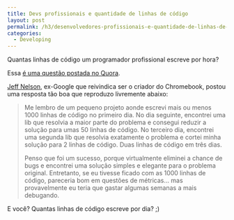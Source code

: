 ```yaml
---
title: Devs profissionais e quantidade de linhas de código
layout: post
permalink: /h3/desenvolvedores-profissionais-e-quantidade-de-linhas-de-codigo/
categories:
  - Developing
---
```

Quantas linhas de código um programador profissional escreve por hora?

Essa [é uma questão postada no Quora][1].

[Jeff Nelson][2], ex-Google que reivindica ser o criador do Chromebook, postou uma resposta tão boa que reproduzo livremente abaixo:<!--more-->

> Me lembro de um pequeno projeto aonde escrevi mais ou menos 1000 linhas de código no primeiro dia. No dia seguinte, encontrei uma lib que resolvia a maior parte do problema e consegui reduzir a solução para umas 50 linhas de código. No terceiro dia, encontrei uma segunda lib que resolvia exatamente o problema e cortei minha solução para 2 linhas de código. Duas linhas de código em três dias.
> 
> Penso que foi um sucesso, porque virtualmente eliminei a chance de bugs e encontrei uma solução simples e elegante para o problema original. Entretanto, se eu tivesse ficado com as 1000 linhas de código, pareceria bom em questões de métricas&#8230; mas provavelmente eu teria que gastar algumas semanas a mais debugando.

E você? Quantas linhas de código escreve por dia? ;)

 [1]: http://www.quora.com/How-many-lines-of-code-do-professional-programmers-write-per-hour
 [2]: http://www.quora.com/Jeff-Nelson-32
